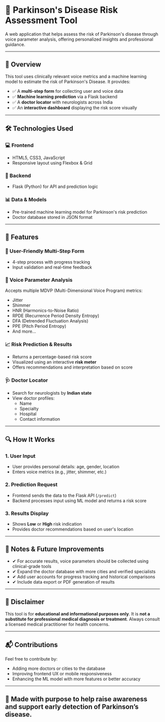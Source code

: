 # 🧠 Parkinson's Disease Risk Assessment Tool

A web application that helps assess the risk of Parkinson's disease through voice parameter analysis, offering personalized insights and professional guidance.

---

## 📌 Overview

This tool uses clinically relevant voice metrics and a machine learning model to estimate the risk of Parkinson's Disease. It provides:

- ✅ A **multi-step form** for collecting user and voice data
- ✅ **Machine learning prediction** via a Flask backend
- ✅ A **doctor locator** with neurologists across India
- ✅ An **interactive dashboard** displaying the risk score visually

---

## 🛠 Technologies Used

### 💻 Frontend
- HTML5, CSS3, JavaScript
- Responsive layout using Flexbox & Grid

### 🧪 Backend
- Flask (Python) for API and prediction logic

### 📊 Data & Models
- Pre-trained machine learning model for Parkinson's risk prediction
- Doctor database stored in JSON format

---

## 🚀 Features

### 🧾 User-Friendly Multi-Step Form
- 4-step process with progress tracking
- Input validation and real-time feedback

### 🔬 Voice Parameter Analysis
Accepts multiple MDVP (Multi-Dimensional Voice Program) metrics:
- Jitter
- Shimmer
- HNR (Harmonics-to-Noise Ratio)
- RPDE (Recurrence Period Density Entropy)
- DFA (Detrended Fluctuation Analysis)
- PPE (Pitch Period Entropy)
- And more...

### 📈 Risk Prediction & Results
- Returns a percentage-based risk score
- Visualized using an interactive **risk meter**
- Offers recommendations and interpretation based on score

### 🩺 Doctor Locator
- Search for neurologists by **Indian state**
- View doctor profiles:
  - Name
  - Specialty
  - Hospital
  - Contact information

---

## 🔍 How It Works

### 1. User Input
- User provides personal details: age, gender, location
- Enters voice metrics (e.g., jitter, shimmer, etc.)

### 2. Prediction Request
- Frontend sends the data to the Flask API (`/predict`)
- Backend processes input using ML model and returns a risk score

### 3. Results Display
- Shows **Low** or **High** risk indication
- Provides doctor recommendations based on user's location

---

## 📝 Notes & Future Improvements

- ✔ For accurate results, voice parameters should be collected using clinical-grade tools
- ✔ Expand the doctor database with more cities and verified specialists
- ✔ Add user accounts for progress tracking and historical comparisons
- ✔ Include data export or PDF generation of results

---

## 🧪 Disclaimer

This tool is for **educational and informational purposes only**. It is **not a substitute for professional medical diagnosis or treatment**. Always consult a licensed medical practitioner for health concerns.

---

## 📬 Contributions

Feel free to contribute by:
- Adding more doctors or cities to the database
- Improving frontend UX or mobile responsiveness
- Enhancing the ML model with more features or better accuracy

---

## 🧠 Made with purpose to help raise awareness and support early detection of Parkinson’s disease.
